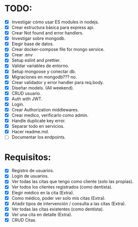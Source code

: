 # TODO:
  * [X] Investigar cómo usar ES modules in nodejs.
  * [X] Crear estructura básica para express api.
  * [X] Crear Not found and error handlers.
  * [X] Investigar sobre mongodb.
  * [X] Elegir base de datos.
  * [X] Crear docker-compose file for mongo service.
  * [X] Crear .env
  * [X] Setup eslint and prettier.
  * [X] Validar variables de entorno.
  * [X] Setup mongoose y conectar db.
  * [X] Migraciones en mongodb??? no.
  * [X] Crear validador y error handler para req.body.
  * [X] Diseñar models. (All weekend). 
  * [X] CRUD usuario.
  * [X] Auth with JWT.
  * [X] Login.
  * [X] Crear Authorization middlewares.
  * [X] Crear medico, verificarlo como admin.
  * [X] Handle duplicate key error.
  * [X] Separar todo en servicios.
  * [X] Hacer readme.md.
  * [ ] Documentar los endpoints.

# Requisitos:
  * [X] Registro de usuarios.
  * [X] Login de usuarios.
  * [X] Ver todas las citas que tengo como cliente (solo las propias).
  * [X] Ver todos los clientes registrados (como dentista).
  * [X] Elegir médico en la cita (Extra).
  * [X] Como médico, poder ver solo mis citas (Extra).
  * [X] Añadir tipos de intervención / consulta a las citas (Extra).
  * [X] Ver todas las citas existentes (como dentista).
  * [X] Ver una cita en detalle (Extra).
  * [X] CRUD Citas.